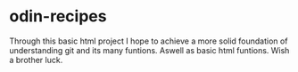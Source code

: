 # odin-recipes
Through this basic html project I hope to achieve a more solid foundation of understanding git and its many funtions. Aswell as basic html funtions.
Wish a brother luck.

